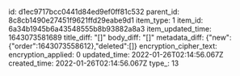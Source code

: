 id: d1ec9717bcc0441d84ed9ef0ff81c532
parent_id: 8c8cb1490e27451f9621ffd29eabe9d1
item_type: 1
item_id: 6a34b1945b6a43548555b8b93882a8a3
item_updated_time: 1643073581689
title_diff: "[]"
body_diff: "[]"
metadata_diff: {"new":{"order":1643073558612},"deleted":[]}
encryption_cipher_text: 
encryption_applied: 0
updated_time: 2022-01-26T02:14:56.067Z
created_time: 2022-01-26T02:14:56.067Z
type_: 13